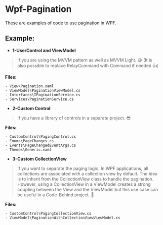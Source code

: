 # Wpf-Pagination
These are examples of code to use pagination in WPF.

## Example:

- **1-UserControl and ViewModel**

> If you are using the MVVM pattern as well as MVVM Light. :smiley: (It is also possible to replace RelayCommand with Command if needed :+1:) 

**Files:**

    - View\Pagination.xaml
    - ViewModel\PaginationViewModel.cs
    - Interfaces\IPaginationService.cs
    - Services\PaginationService.cs

- **2-Custom Control**

> If you have a library of controls in a separate project. :sunglasses:	

**Files:**

    - CustomControl\PagingControl.cs
    - Enums\PageChanges.cs
    - Events\PageChangedEventArgs.cs
    - Themes\Generic.xaml

- **3-Custom CollectionView**

> If you want to separate the paging logic. In WPF applications, all collections are associated with a collection view by default. 
The idea is to inherit from the CollectionView class to handle the pagination. 
However, using a CollectionView in a ViewModel creates a strong coupling between the View and the ViewModel but this use case can be useful in a Code-Behind project. :slightly_smiling_face:

**Files:**

    - CustomControl\PagingCollectionView.cs
    - ViewModel\PaginationWithCollectionViewViewModel.cs

